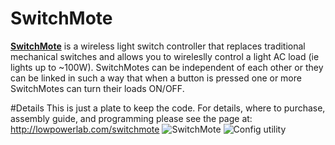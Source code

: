 SwitchMote
==========

[**SwitchMote**](http://lowpowerlab.com/switchmote) is a wireless light switch controller that replaces traditional mechanical switches and allows you to wireleslly control a light AC load (ie lights up to ~100W). SwitchMotes can be independent of each other or they can be linked in such a way that when a button is pressed one or more SwitchMotes can turn their loads ON/OFF.

#Details
This is just a plate to keep the code. For details, where to purchase, assembly guide, and programming please see the page at: http://lowpowerlab.com/switchmote
![SwitchMote](https://v4s.yimg.com/so/7355/12449663565_9ca70b2af3_z.jpg "SwithMote programming through FTDI")
![Config utility](http://farm4.staticflickr.com/3665/12596245284_a8b8ca934b_o.png "SwithMote configuration utility")

